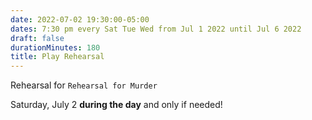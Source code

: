 ```yaml
---
date: 2022-07-02 19:30:00-05:00
dates: 7:30 pm every Sat Tue Wed from Jul 1 2022 until Jul 6 2022
draft: false
durationMinutes: 180
title: Play Rehearsal
---
```


Rehearsal for `Rehearsal for Murder`

Saturday, July 2 **during the day** and only if needed!